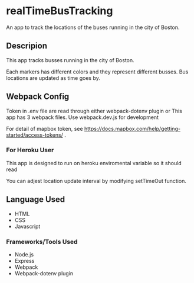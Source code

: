 # realTimeBusTracking

An app to track the locations of the buses running in the city of Boston.

## Descripion
This app tracks busses running in the city of Boston.

Each markers has different colors and they represent different busses. Bus locations are updated as time goes by.

## Webpack Config
Token in .env file are read through either webpack-dotenv plugin or 
This app has 3 webpack files. Use webpack.dev.js for development 

For detail of mapbox token, see https://docs.mapbox.com/help/getting-started/access-tokens/ .

### For Heroku User
This app is designed to run on heroku enviromental variable so it should read 

You can adjest location update interval by modifying setTimeOut function.

## Language Used
* HTML
* CSS
* Javascript

### Frameworks/Tools Used
* Node.js
* Express
* Webpack
* Webpack-dotenv plugin
